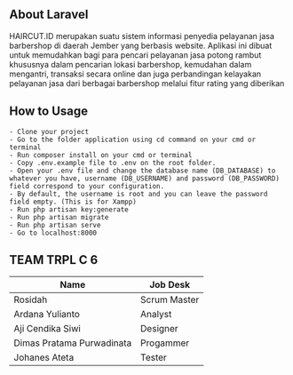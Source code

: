 
## About Laravel

HAIRCUT.ID merupakan suatu sistem  informasi penyedia pelayanan jasa barbershop di daerah Jember yang berbasis website. Aplikasi ini dibuat untuk memudahkan bagi para pencari pelayanan jasa potong rambut khususnya dalam pencarian lokasi barbershop, kemudahan dalam mengantri, transaksi secara online dan juga perbandingan kelayakan pelayanan jasa dari berbagai barbershop melalui fitur rating yang diberikan




## How to Usage

    - Clone your project
    - Go to the folder application using cd command on your cmd or terminal
    - Run composer install on your cmd or terminal
    - Copy .env.example file to .env on the root folder.
    - Open your .env file and change the database name (DB_DATABASE) to whatever you have, username (DB_USERNAME) and password (DB_PASSWORD) field correspond to your configuration.
    - By default, the username is root and you can leave the password field empty. (This is for Xampp)
    - Run php artisan key:generate
    - Run php artisan migrate
    - Run php artisan serve
    - Go to localhost:8000
    
    
    
    
## TEAM TRPL C 6


| Name                      | Job Desk     |
| ------------------------- | ------------ |
| Rosidah                   | Scrum Master |
| Ardana Yulianto           | Analyst      |
| Aji Cendika Siwi          | Designer     |
| Dimas Pratama Purwadinata | Progammer    |
| Johanes Ateta             | Tester       |

